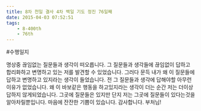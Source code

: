 ```yaml
---
title: 8차 천일 결사 4차 백일 기도 정진 76일째
date: 2015-04-03 07:52:51
tags:
    - 8-400th
    - 76th
---
```


#수행일지

명상중 끊임없는 질문들과 생각이 떠오릅니다. 그 질문들과 생각들에 끊임없이 답하고 합리화하고 변명하고 있는 저를 발견할 수 있었습니다. 그러다 문득 내가 왜 이 질문들에 답하고 변명하고 있지라는 생각이 들었습니다. 전 그 질문들과 생각에 답해야할 아무런 이유가 없었습니다. 왜 이 바보같은 행동을 하고있지라는 생각이 더는 순간 저는 더이상 답하지 않게되었습니다. 그곳에 질문들은 있지만 단지 저는 그곳에 질문들이 있다는것을 알아차릴뿐입니다. 마음에 잔잔한 기쁨이 있습니다. 감사합니다. 부처님!
